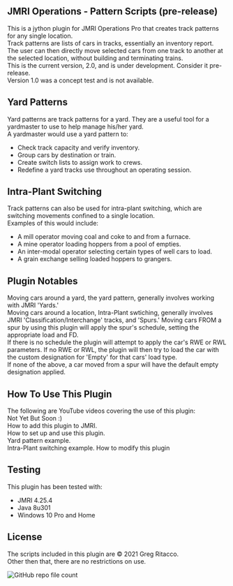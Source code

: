 ## JMRI Operations - Pattern Scripts (pre-release)
This is a jython plugin for JMRI Operations Pro that creates track patterns for any single location.  
Track patterns are lists of cars in tracks, essentially an inventory report.  
The user can then directly move selected cars from one track to another at the selected location, without building and terminating trains.   
This is the current version, 2.0, and is under development. Consider it pre-release.  
Version 1.0 was a concept test and is not available.

## Yard Patterns
Yard patterns are track patterns for a yard. They are a useful tool for a yardmaster to use to help manage his/her yard.  
A yardmaster would use a yard pattern to:  
* Check track capacity and verify inventory.  
* Group cars by destination or train.  
* Create switch lists to assign work to crews.  
* Redefine a yard tracks use throughout an operating session.  

## Intra-Plant Switching
Track patterns can also be used for intra-plant switching, which are switching movements confined to a single location.  
Examples of this would include:  
* A mill operator moving coal and coke to and from a furnace.  
* A mine operator loading hoppers from a pool of empties.  
* An inter-modal operator selecting certain types of well cars to load.  
* A grain exchange selling loaded hoppers to grangers.  

## Plugin Notables
Moving cars around a yard, the yard pattern, generally involves working with JMRI 'Yards.'  
Moving cars around a location, Intra-Plant swtiching, generally involves JMRI 'Classification/Interchange' tracks, and 'Spurs.'
Moving cars FROM a spur by using this plugin will apply the spur's schedule, setting the appropriate load and FD.  
If there is no schedule the plugin will attempt to apply the car's RWE or RWL parameters.
If no RWE or RWL, the plugin will then try to load the car with the custom designation for 'Empty' for that cars' load type.  
If none of the above, a car moved from a spur will have the default empty designation applied.  

## How To Use This Plugin
The following are YouTube videos covering the use of this plugin:  
Not Yet But Soon :)  
How to add this plugin to JMRI.  
How to set up and use this plugin.  
Yard pattern example.  
Intra-Plant switching example.
How to modify this plugin  

## Testing
This plugin has been tested with:
* JMRI 4.25.4
* Java 8u301
* Windows 10 Pro and Home

## License
The scripts included in this plugin are © 2021 Greg Ritacco.  
Other then that, there are no restrictions on use.

![GitHub repo file count](https://img.shields.io/github/directory-file-count/GregRitacco/JMRI-Operations---Pattern-Scripts?style=flat-square)

